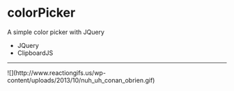 # colorPicker
A simple color picker with JQuery
  * JQuery
  * ClipboardJS

<hr/>
![](http://www.reactiongifs.us/wp-content/uploads/2013/10/nuh_uh_conan_obrien.gif)
